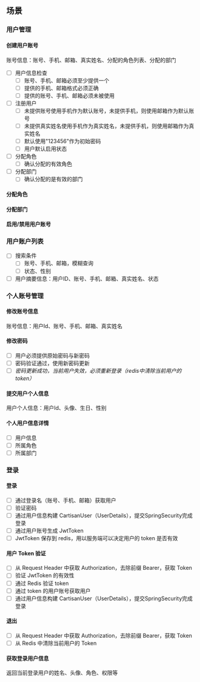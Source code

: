 ## 场景

### 用户管理

#### 创建用户账号

账号信息：账号、手机、邮箱、真实姓名、分配的角色列表、分配的部门

+ [ ] 用户信息检查
    - [ ] 账号、手机、邮箱必须至少提供一个
    - [ ] 提供的手机、邮箱格式必须正确
    - [ ] 提供的账号、手机、邮箱必须未被使用
+ [ ] 注册用户
    - [ ] 未提供账号使用手机作为默认账号，未提供手机，则使用邮箱作为默认账号
    - [ ] 未提供真实姓名使用手机作为真实姓名，未提供手机，则使用邮箱作为真实姓名
    - [ ] 默认使用"123456"作为初始密码
    - [ ] 用户默认启用状态
+ [ ] 分配角色
    - [ ] 确认分配的有效角色
+ [ ] 分配部门
    - [ ] 确认分配的是有效的部门

#### 分配角色

#### 分配部门

#### 启用/禁用用户账号

### 用户账户列表

+ [ ] 搜索条件
    - [ ] 账号、手机、邮箱，模糊查询
    - [ ] 状态、性别
+ [ ] 用户摘要信息：用户ID、账号、手机、邮箱、真实姓名、状态

### 个人账号管理

#### 修改账号信息

账号信息：用户Id、账号、手机、邮箱、真实姓名

#### 修改密码

+ [ ] 用户必须提供原始密码与新密码
+ [ ] 密码验证通过，使用新密码更新
+ [ ] *密码更新成功，当前用户失效，必须重新登录（redis中清除当前用户的token）*

#### 提交用户个人信息

用户个人信息：用户Id、头像、生日、性别

#### 个人用户信息详情

+ [ ] 用户信息
+ [ ] 所属角色
+ [ ] 所属部门

### 登录

#### 登录

+ [ ] 通过登录名（账号、手机、邮箱）获取用户
+ [ ] 验证密码
+ [ ] 通过用户信息构建 CartisanUser（UserDetails），提交SpringSecurity完成登录
+ [ ] 通过用户账号生成 JwtToken
+ [ ] JwtToken 保存到 redis，用以服务端可以决定用户的 token 是否有效

#### 用户 Token 验证

+ [ ] 从 Request Header 中获取 Authorization，去除前缀 Bearer，获取 Token
+ [ ] 验证 JwtToken 的有效性
+ [ ] 通过 Redis 验证 token 
+ [ ] 通过 token 的用户账号获取用户
+ [ ] 通过用户信息构建 CartisanUser（UserDetails），提交SpringSecurity完成登录

#### 退出

+ [ ] 从 Request Header 中获取 Authorization，去除前缀 Bearer，获取 Token
+ [ ] 从 Redis 中清除当前用户的 Token

#### 获取登录用户信息

返回当前登录用户的姓名、头像、角色、权限等




